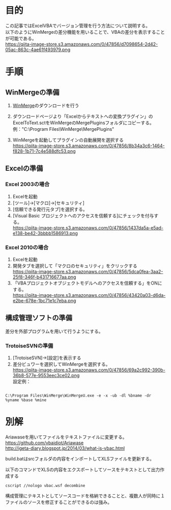 # 目的  
この記事ではExcelVBAでバージョン管理を行う方法について説明する。  
以下のようにWinMergeの差分機能を用いることで、VBAの差分を表示することが可能である。  
https://qiita-image-store.s3.amazonaws.com/0/47856/d7098654-2d42-05ac-863c-4ae61f493979.png  
  
  
# 手順  
## WinMergeの準備  
  
1. [WinMerge](http://www.geocities.co.jp/SiliconValley-SanJose/8165/winmerge.html "WinMerge")のダウンロードを行う  
  
2. ダウンロードページより「Excelからテキストへの変換プラグイン」のExcelToText.sctをWinMergeのMergePluginsフォルダにコピーする。  
例："C:\Program Files\WinMerge\MergePlugins"  
3. WinMergeを起動してプラグインの自動展開を選択する  
https://qiita-image-store.s3.amazonaws.com/0/47856/8b34a3c6-1464-f828-1b71-7c4e588dfc53.png  
  
## Excelの準備  
### Excel 2003の場合  
1. Excelを起動  
2. [ツール]→[マクロ]→[セキュリティ]  
3. [信頼できる発行元タブ]を選択する。  
4. [Visual Basic プロジェクトへのアクセスを信頼する]にチェックを付与する。   
https://qiita-image-store.s3.amazonaws.com/0/47856/1437da5a-e5ad-e138-be42-3bbbb1586913.png  
  
### Excel 2010の場合  
1. Excelを起動  
2. 開発タブを選択して「マクロのセキュリティ」をクリックする  
https://qiita-image-store.s3.amazonaws.com/0/47856/5dca0fea-3aa2-25f8-346f-b431716677aa.png  
3. 「VBAプロジェクトオブジェクトモデルへのアクセスを信頼する」をONにする。  
https://qiita-image-store.s3.amazonaws.com/0/47856/43420a03-d6da-e2be-678e-1bc71e1c7eba.png  
  
## 構成管理ソフトの準備  
差分を外部プログラムを用いて行うようにする。  
  
### TrotoiseSVNの準備  
1. [TrotoiseSVN]→[設定]を表示する  
2. 差分ビュワーを選択してWinMergeを選択する。  
https://qiita-image-store.s3.amazonaws.com/0/47856/69a2c992-390b-36b8-577e-9553eec3ce02.png  
設定例：  
<code>  
C:\Program Files\WinMerge\WinMergeU.exe -e -x -ub -dl %bname -dr %yname %base %mine  
</code>  
  
# 別解  
Ariawaseを用いてファイルをテキストファイルに変更する。  
https://github.com/vbaidiot/Ariawase  
http://igeta-diary.blogspot.jp/2014/03/what-is-vbac.html  
  
build.batはsrcフォルダの内容をインポートしてXLSファイルを更新する。  
  
以下のコマンドでXLSの内容をエクスポートしてソースをテキストとして出力作成する  
  
```
cscript //nologo vbac.wsf decombine
```  
  
構成管理にテキストとしてソースコードを格納できることと、複数人が同時に１ファイルのソースを修正することができるのは強み。  
